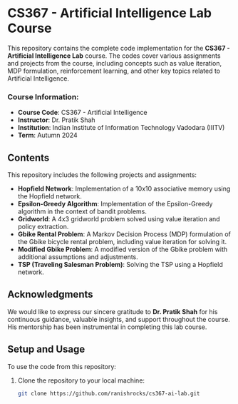 # CS367 - Artificial Intelligence Lab Course

This repository contains the complete code implementation for the **CS367 - Artificial Intelligence Lab** course. The codes cover various assignments and projects from the course, including concepts such as value iteration, MDP formulation, reinforcement learning, and other key topics related to Artificial Intelligence.

### Course Information:
- **Course Code**: CS367 - Artificial Intelligence
- **Instructor**: Dr. Pratik Shah
- **Institution**: Indian Institute of Information Technology Vadodara (IIITV)
- **Term**: Autumn 2024

## Contents
This repository includes the following projects and assignments:
- **Hopfield Network**: Implementation of a 10x10 associative memory using the Hopfield network.
- **Epsilon-Greedy Algorithm**: Implementation of the Epsilon-Greedy algorithm in the context of bandit problems.
- **Gridworld**: A 4x3 gridworld problem solved using value iteration and policy extraction.
- **Gbike Rental Problem**: A Markov Decision Process (MDP) formulation of the Gbike bicycle rental problem, including value iteration for solving it.
- **Modified Gbike Problem**: A modified version of the Gbike problem with additional assumptions and adjustments.
- **TSP (Traveling Salesman Problem)**: Solving the TSP using a Hopfield network.

## Acknowledgments
We would like to express our sincere gratitude to **Dr. Pratik Shah** for his continuous guidance, valuable insights, and support throughout the course. His mentorship has been instrumental in completing this lab course.

## Setup and Usage
To use the code from this repository:
1. Clone the repository to your local machine:
   ```bash
   git clone https://github.com/ranishrocks/cs367-ai-lab.git
